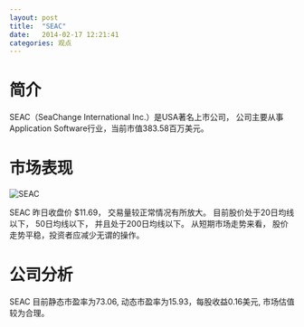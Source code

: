 ```yaml
---
layout: post
title:  "SEAC"
date:   2014-02-17 12:21:41
categories: 观点
---
```


# 简介
SEAC（SeaChange International Inc.）是USA著名上市公司，
公司主要从事Application Software行业，当前市值383.58百万美元。

# 市场表现

![SEAC](http://finviz.com/chart.ashx?t=SEAC&ty=c&ta=1&p=d&s=l)

SEAC 昨日收盘价 $11.69，
交易量较正常情况有所放大。
目前股价处于20日均线以下，
50日均线以下，
并且处于200日均线以下。
从短期市场走势来看，
股价走势平稳，投资者应减少无谓的操作。

# 公司分析
SEAC 目前静态市盈率为73.06, 动态市盈率为15.93，每股收益0.16美元,
市场估值较为合理。
